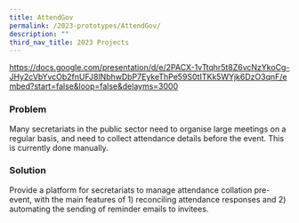 ```yaml
---
title: AttendGov
permalink: /2023-prototypes/AttendGov/
description: ""
third_nav_title: 2023 Projects
---
```

https://docs.google.com/presentation/d/e/2PACX-1vTtqhr5t8Z6vcNzYkoCg-JHy2cVbYvcOb2fnUFJ8lNbhwDbP7EykeThPe59S0tITKk5WYjk6DzO3qnF/embed?start=false&loop=false&delayms=3000

### Problem
Many secretariats in the public sector need to organise large meetings on a regular basis, and need to collect attendance details before the event. This is currently done manually.

### Solution
Provide a platform for secretariats to manage attendance collation pre-event, with the main features of 1) reconciling attendance responses and 2) automating the sending of reminder emails to invitees.